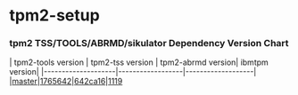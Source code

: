 # tpm2-setup


### tpm2 TSS/TOOLS/ABRMD/sikulator Dependency Version Chart

| tpm2-tools version | tpm2-tss version | tpm2-abrmd version| ibmtpm version|
|--------------------|------------------|-------------------|
|[master](https://github.com/keylime/tpm2-tools.git)|[1765642](https://github.com/tpm2-software/tpm2-tss.git)|[642ca16](https://github.com/tpm2-software/tpm2-abrmd.git)|[1119](http://sourceforge.net/projects/ibmswtpm2/files/ibmtpm1119.tar.gz/download)
